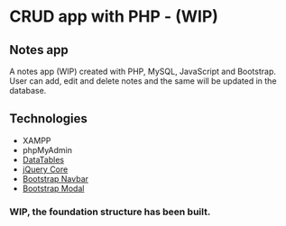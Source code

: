 # CRUD app with PHP - (WIP)

## Notes app

A notes app (WIP) created with PHP, MySQL, JavaScript and Bootstrap. User can add, edit and delete notes and the same will be updated in the database.

## Technologies
- XAMPP
- phpMyAdmin
- [DataTables](https://datatables.net/)
- [jQuery Core](https://code.jquery.com/jquery-3.6.0.js)
- [Bootstrap Navbar](https://getbootstrap.com/docs/5.2/components/navbar/)
- [Bootstrap Modal](https://getbootstrap.com/docs/5.2/components/modal/)

### WIP, the foundation structure has been built.
